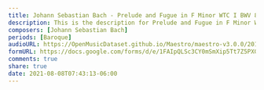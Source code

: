 ```yaml
---
title: Johann Sebastian Bach - Prelude and Fugue in F Minor WTC I BWV 857 (5)
description: This is the description for Prelude and Fugue in F Minor WTC I BWV 857 by Johann Sebastian Bach
composers: [Johann Sebastian Bach]
periods: [Baroque]
audioURL: https://OpenMusicDataset.github.io/Maestro/maestro-v3.0.0/2017/MIDI-Unprocessed_042_PIANO042_MID--AUDIO-split_07-06-17_Piano-e_1-02_wav--1.midi
formURL: https://docs.google.com/forms/d/e/1FAIpQLSc3CY0mSmXip5Tt7Z5PXGa_BflGjhSmNmo5T2BcBz2fcKahGg/viewform
comments: true
share: true
date: 2021-08-08T07:43:13-06:00
---
```

